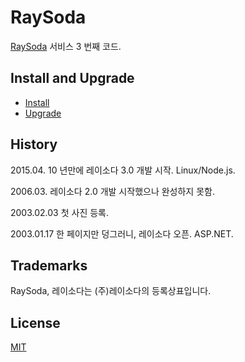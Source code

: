 # RaySoda

[RaySoda](http://www.raysoda.com) 서비스 3 번째 코드.

## Install and Upgrade

* [Install](INSTALL.md)
* [Upgrade](UPGRADE.md)

## History

2015.04. 10 년만에 레이소다 3.0 개발 시작. Linux/Node.js.

2006.03. 레이소다 2.0 개발 시작했으나 완성하지 못함.

2003.02.03 첫 사진 등록.

2003.01.17 한 페이지만 덩그러니, 레이소다 오픈. ASP.NET.

## Trademarks

RaySoda, 레이소다는 (주)레이소다의 등록상표입니다. 

## License

[MIT](LICENSE)
